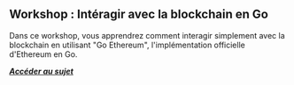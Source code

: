 ## Workshop : Intéragir avec la blockchain en Go
Dans ce workshop, vous apprendrez comment interagir simplement avec la blockchain en utilisant "Go Ethereum", l'implémentation officielle d'Ethereum en Go.  
  
___[Accéder au sujet](https://github.com/Mogza/ws_Go_Subject)___
